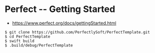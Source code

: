 # Perfect -- Getting Started #

* https://www.perfect.org/docs/gettingStarted.html

```
$ git clone https://github.com/PerfectlySoft/PerfectTemplate.git
$ cd PerfectTemplate
$ swift build
$ .build/debug/PerfectTemplate
```
